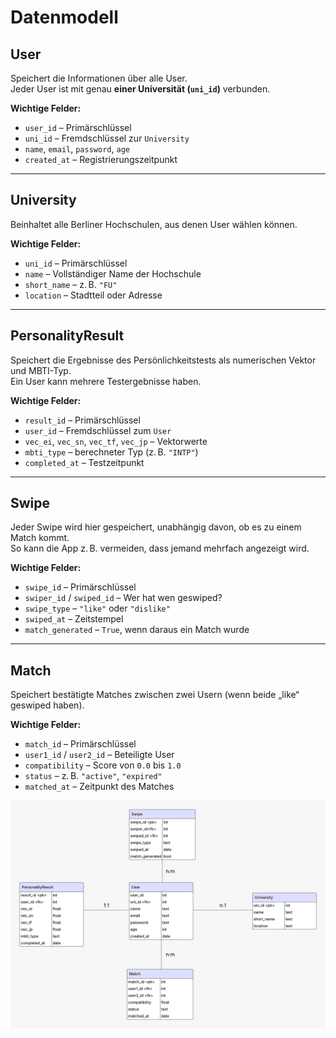 # Datenmodell

## User
Speichert die Informationen über alle User.  
Jeder User ist mit genau **einer Universität (`uni_id`)** verbunden.

**Wichtige Felder:**
- `user_id` – Primärschlüssel  
- `uni_id` – Fremdschlüssel zur `University`  
- `name`, `email`, `password`, `age`  
- `created_at` – Registrierungszeitpunkt  

---

## University
Beinhaltet alle Berliner Hochschulen, aus denen User wählen können.

**Wichtige Felder:**
- `uni_id` – Primärschlüssel  
- `name` – Vollständiger Name der Hochschule  
- `short_name` – z. B. `"FU"`  
- `location` – Stadtteil oder Adresse  

---

## PersonalityResult
Speichert die Ergebnisse des Persönlichkeitstests als numerischen Vektor und MBTI-Typ.  
Ein User kann mehrere Testergebnisse haben.

**Wichtige Felder:**
- `result_id` – Primärschlüssel  
- `user_id` – Fremdschlüssel zum `User`  
- `vec_ei`, `vec_sn`, `vec_tf`, `vec_jp` – Vektorwerte  
- `mbti_type` – berechneter Typ (z. B. `"INTP"`)  
- `completed_at` – Testzeitpunkt  

---

## Swipe
Jeder Swipe wird hier gespeichert, unabhängig davon, ob es zu einem Match kommt.  
So kann die App z. B. vermeiden, dass jemand mehrfach angezeigt wird.

**Wichtige Felder:**
- `swipe_id` – Primärschlüssel  
- `swiper_id` / `swiped_id` – Wer hat wen geswiped?  
- `swipe_type` – `"like"` oder `"dislike"`  
- `swiped_at` – Zeitstempel  
- `match_generated` – `True`, wenn daraus ein Match wurde  

---

## Match
Speichert bestätigte Matches zwischen zwei Usern (wenn beide „like“ geswiped haben).

**Wichtige Felder:**
- `match_id` – Primärschlüssel  
- `user1_id` / `user2_id` – Beteiligte User  
- `compatibility` – Score von `0.0` bis `1.0`  
- `status` – z. B. `"active"`, `"expired"`  
- `matched_at` – Zeitpunkt des Matches  

![Datenmodell](assets/images/Datenmodell.jpg)

